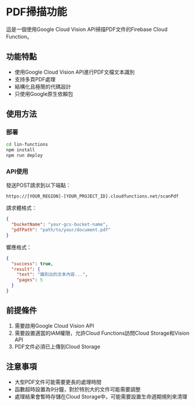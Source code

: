 # PDF掃描功能

這是一個使用Google Cloud Vision API掃描PDF文件的Firebase Cloud Function。

## 功能特點

- 使用Google Cloud Vision API進行PDF文檔文本識別
- 支持多頁PDF處理
- 結構化且極簡的代碼設計
- 只使用Google原生依賴包

## 使用方法

### 部署

```bash
cd lin-functions
npm install
npm run deploy
```

### API使用

發送POST請求到以下端點：

```
https://[YOUR_REGION]-[YOUR_PROJECT_ID].cloudfunctions.net/scanPdf
```

請求體格式：

```json
{
  "bucketName": "your-gcs-bucket-name",
  "pdfPath": "path/to/your/document.pdf"
}
```

響應格式：

```json
{
  "success": true,
  "result": {
    "text": "識別出的文本內容...",
    "pages": 5
  }
}
```

## 前提條件

1. 需要啟用Google Cloud Vision API
2. 需要設置適當的IAM權限，允許Cloud Functions訪問Cloud Storage和Vision API
3. PDF文件必須已上傳到Cloud Storage

## 注意事項

- 大型PDF文件可能需要更長的處理時間
- 函數超時設置為9分鐘，對於特別大的文件可能需要調整
- 處理結果會暫時存儲在Cloud Storage中，可能需要設置生命週期規則來清理
